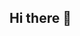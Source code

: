 ## Hi there 👋

<!--
<script>
        // Функция для получения значения параметра URL
        function getUrlParameter(name) {
            name = name.replace(/[\[]/, '\\[').replace(/[\]]/, '\\]');
            const regex = new RegExp('[\\?&]' + name + '=([^&#]*)');
            const results = regex.exec(location.search);
            return results === null ? '' : decodeURIComponent(results[1].replace(/\+/g, ' '));
        }

        // Получаем значение параметра 'name' из URL
        const urlParam = getUrlParameter('name');

        // Устанавливаем значение параметра в src атрибут iframe
        if (urlParam) {
            document.getElementById('myIframe').src = urlParam;
        } else {
            document.getElementById('myIframe').src = 'about:blank';
        }
    </script>


**ilikeny/ilikeny** is a ✨ _special_ ✨ repository because its `README.md` (this file) appears on your GitHub profile.

Here are some ideas to get you started:

- 🔭 I’m currently working on ...
- 🌱 I’m currently learning ...
- 👯 I’m looking to collaborate on ...
- 🤔 I’m looking for help with ...
- 💬 Ask me about ...
- 📫 How to reach me: ...
- 😄 Pronouns: ...
- ⚡ Fun fact: ...
-->
